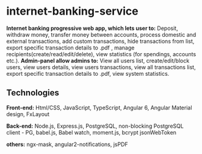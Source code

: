 # internet-banking-service

**Internet banking progressive web app, which lets user to:**
Deposit, withdraw money, transfer money between accounts, process domestic and external transactions, add custom transactions, hide transactions from list, export specific transaction details to .pdf , manage recipients(create/read/edit/delete), view statistics (for spendings, accounts etc.).
**Admin-panel allow admins to:**
View all users list, create/edit/block users, view users details, view users transactions, view all transactions list, export specific transaction details to .pdf, view system statistics.

## Technologies

**Front-end:** Html/CSS, JavaScript, TypeScript, Angular 6, Angular Material design, FxLayout

**Back-end:** Node.js, Express.js, PostgreSQL, non-blocking PostgreSQL client - PG, babel.js, Babel watch, moment.js, bcrypt jsonWebToken

**others:** ngx-mask, angular2-notifications, jsPDF
